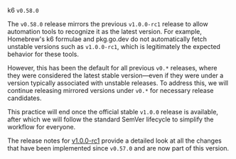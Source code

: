 k6 `v0.58.0`

The `v0.58.0` release mirrors the previous `v1.0.0-rc1` release to allow automation tools to recognize it as the latest version.
For example, Homebrew's k6 formulae and pkg.go.dev do not automatically fetch unstable versions such as `v1.0.0-rc1`, which is legitimately the expected behavior for these tools.

However, this has been the default for all previous `v0.*` releases, where they were considered the latest stable version—even if they were under a version typically associated with unstable releases. To address this, we will continue releasing mirrored versions under `v0.*` for necessary release candidates.

This practice will end once the official stable `v1.0.0` release is available, after which we will follow the standard SemVer lifecycle to simplify the workflow for everyone.

The release notes for [v1.0.0-rc1](https://github.com/grafana/k6/releases/v1.0.0-rc1) provide a detailed look at all the changes that have been implemented since `v0.57.0` and are now part of this version.
